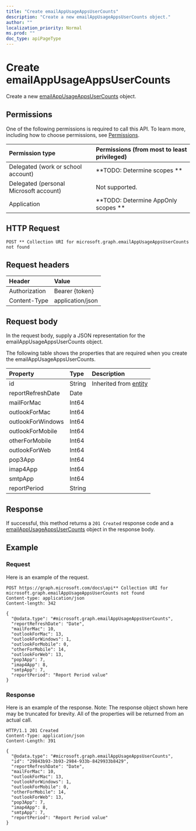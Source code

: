 ```yaml
---
title: "Create emailAppUsageAppsUserCounts"
description: "Create a new emailAppUsageAppsUserCounts object."
author: ""
localization_priority: Normal
ms.prod: ""
doc_type: apiPageType
---
```


# Create emailAppUsageAppsUserCounts

Create a new [emailAppUsageAppsUserCounts](../resources/emailappusageappsusercounts.md) object.

## Permissions
One of the following permissions is required to call this API. To learn more, including how to choose permissions, see [Permissions](/concepts/permissions-reference.md).

|Permission type|Permissions (from most to least privileged)|
|:---|:---|
|Delegated (work or school account)|**TODO: Determine scopes **|
|Delegated (personal Microsoft account)|Not supported.|
|Application|**TODO: Determine AppOnly scopes **|

## HTTP Request
<!-- {
  "blockType": "ignored"
}
-->
``` http
POST ** Collection URI for microsoft.graph.emailAppUsageAppsUserCounts not found
```

## Request headers
|Header|Value|
|:---|:---|
|Authorization|Bearer {token}|
|Content-Type|application/json|

## Request body
In the request body, supply a JSON representation for the emailAppUsageAppsUserCounts object.

The following table shows the properties that are required when you create the emailAppUsageAppsUserCounts.

|Property|Type|Description|
|:---|:---|:---|
|id|String| Inherited from [entity](../resources/entity.md)|
|reportRefreshDate|Date||
|mailForMac|Int64||
|outlookForMac|Int64||
|outlookForWindows|Int64||
|outlookForMobile|Int64||
|otherForMobile|Int64||
|outlookForWeb|Int64||
|pop3App|Int64||
|imap4App|Int64||
|smtpApp|Int64||
|reportPeriod|String||



## Response
If successful, this method returns a `201 Created` response code and a [emailAppUsageAppsUserCounts](../resources/emailappusageappsusercounts.md) object in the response body.

## Example

### Request
Here is an example of the request.
<!-- {
  "blockType": "request",
  "name": "create_emailappusageappsusercounts_from_"
}
-->
``` http
POST https://graph.microsoft.com/docs\api** Collection URI for microsoft.graph.emailAppUsageAppsUserCounts not found
Content-type: application/json
Content-length: 342

{
  "@odata.type": "#microsoft.graph.emailAppUsageAppsUserCounts",
  "reportRefreshDate": "Date",
  "mailForMac": 10,
  "outlookForMac": 13,
  "outlookForWindows": 1,
  "outlookForMobile": 0,
  "otherForMobile": 14,
  "outlookForWeb": 13,
  "pop3App": 7,
  "imap4App": 8,
  "smtpApp": 7,
  "reportPeriod": "Report Period value"
}
```

### Response
Here is an example of the response. Note: The response object shown here may be truncated for brevity. All of the properties will be returned from an actual call.
<!-- {
  "blockType": "response",
  "truncated": true,
  "@odata.type": "microsoft.graph.emailappusageappsusercounts"
}
-->
``` http
HTTP/1.1 201 Created
Content-Type: application/json
Content-Length: 391

{
  "@odata.type": "#microsoft.graph.emailAppUsageAppsUserCounts",
  "id": "29843b93-3b93-2984-933b-8429933b8429",
  "reportRefreshDate": "Date",
  "mailForMac": 10,
  "outlookForMac": 13,
  "outlookForWindows": 1,
  "outlookForMobile": 0,
  "otherForMobile": 14,
  "outlookForWeb": 13,
  "pop3App": 7,
  "imap4App": 8,
  "smtpApp": 7,
  "reportPeriod": "Report Period value"
}
```

